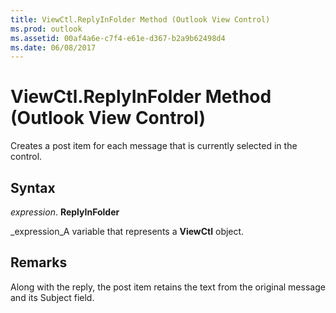 ```yaml
---
title: ViewCtl.ReplyInFolder Method (Outlook View Control)
ms.prod: outlook
ms.assetid: 00af4a6e-c7f4-e61e-d367-b2a9b62498d4
ms.date: 06/08/2017
---
```



# ViewCtl.ReplyInFolder Method (Outlook View Control)

Creates a post item for each message that is currently selected in the control.


## Syntax

 _expression_. **ReplyInFolder**

 _expression_A variable that represents a  **ViewCtl** object.


## Remarks

Along with the reply, the post item retains the text from the original message and its Subject field. 


